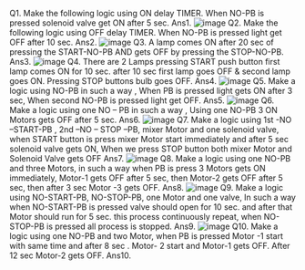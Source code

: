 Q1. Make the following logic using ON delay TIMER.
When NO-PB is pressed solenoid valve get ON after 5 sec.
Ans1. ![image](https://user-images.githubusercontent.com/75440724/121057154-9adf7380-c7dc-11eb-8377-f86f2cd1e94e.png)
Q2. Make the following logic using OFF delay TIMER.
When NO-PB is pressed light get OFF after 10 sec.
Ans2. ![image](https://user-images.githubusercontent.com/75440724/121057539-0590af00-c7dd-11eb-9a25-8f1673881921.png)
Q3. A lamp comes ON after 20 sec of pressing the START-NO-PB AND gets OFF by pressing the STOP-NO-PB.
Ans3. ![image](https://user-images.githubusercontent.com/75440724/121058104-9ebfc580-c7dd-11eb-839e-dced881fc331.png)
Q4. There are 2 Lamps pressing START push button first lamp comes ON for 10 sec. after 10 sec first lamp goes OFF & second lamp goes ON. Pressing STOP buttons bulb goes OFF.
Ans4. ![image](https://user-images.githubusercontent.com/75440724/121058951-8a2ffd00-c7de-11eb-935f-f07c33f260ad.png)
Q5. Make a logic using NO-PB in such a way , When PB is pressed light gets ON after 3 sec, When second  NO-PB is pressed light get OFF.
Ans5. ![image](https://user-images.githubusercontent.com/75440724/121059709-6a4d0900-c7df-11eb-89be-35edf4b84673.png)
Q6. Make a logic using one NO – PB in such a way , Using one NO-PB  3 ON Motors gets OFF after 5 sec.
Ans6. ![image](https://user-images.githubusercontent.com/75440724/121060120-da5b8f00-c7df-11eb-8806-c85162bf50ab.png)
Q7. Make a logic using 1st -NO –START-PB , 2nd –NO – STOP –PB, mixer Motor and one solenoid valve, when START button is press mixer Motor start immediately and after 5 sec  solenoid valve gets ON, When we press STOP button both mixer Motor and Solenoid Valve gets OFF
Ans7. ![image](https://user-images.githubusercontent.com/75440724/121060552-6ec5f180-c7e0-11eb-9276-d1ab77f757d2.png)
Q8. Make a logic using one NO-PB and three Motors, in such a way when PB is press 3 Motors gets ON immediately, Motor-1 gets OFF after 5 sec, then Motor-2 gets OFF after 5 sec, then after 3 sec  Motor -3 gets OFF.
Ans8. ![image](https://user-images.githubusercontent.com/75440724/121131833-f72eab80-c84d-11eb-93f1-c2b9c738fe8f.png)
Q9. Make a logic using NO-START-PB, NO-STOP-PB, one Motor and one valve, In such a way when NO-START-PB is pressed valve should open for 10 sec. and after that Motor should run for 5 sec. this process continuously repeat, when NO-STOP-PB is pressed all process is stopped.
Ans9. ![image](https://user-images.githubusercontent.com/75440724/121133255-c0599500-c84f-11eb-88fe-73ce9f5c141d.png)
Q10. Make a logic using one NO-PB and two Motor, when PB is pressed Motor -1 start with same time and after 8 sec . Motor- 2 start and Motor-1 gets OFF.  After 12 sec Motor-2 gets OFF.
Ans10. 
